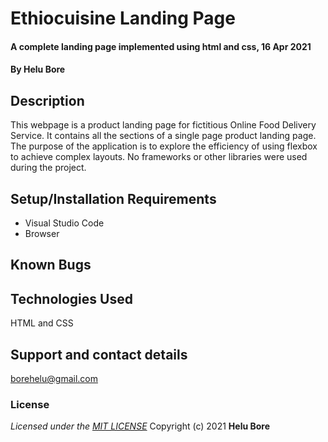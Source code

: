 # Ethiocuisine Landing Page
#### A complete landing page implemented using html and css, 16 Apr 2021
#### By **Helu Bore**

## Description

This webpage is a product landing page for fictitious Online Food Delivery Service. It contains all the sections of a single page product landing page. The purpose of the application is to explore the efficiency of using flexbox to achieve complex layouts. No frameworks or other libraries were used during the project.

## Setup/Installation Requirements
* Visual Studio Code
* Browser

## Known Bugs

## Technologies Used
HTML and CSS
## Support and contact details
borehelu@gmail.com
### License
*Licensed under the [MIT LICENSE](LICENSE)*
Copyright (c) 2021 **Helu Bore**
  